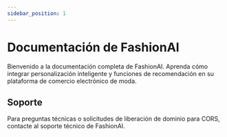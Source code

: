 ```yaml
---
sidebar_position: 1
---
```


# Documentación de FashionAI

Bienvenido a la documentación completa de FashionAI. Aprenda cómo integrar personalización inteligente y funciones de recomendación en su plataforma de comercio electrónico de moda.

## Soporte

Para preguntas técnicas o solicitudes de liberación de dominio para CORS, contacte al soporte técnico de FashionAI.